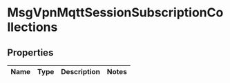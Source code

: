 
# MsgVpnMqttSessionSubscriptionCollections

## Properties
Name | Type | Description | Notes
------------ | ------------- | ------------- | -------------



